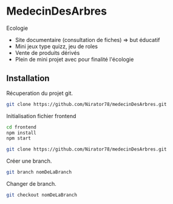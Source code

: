 # MedecinDesArbres
Ecologie
- Site documentaire (consultation de fiches) => but éducatif
- Mini jeux type quizz, jeu de roles
- Vente de produits dérivés
- Plein de mini projet avec pour finalité l'écologie
## Installation
Récuperation du projet git.
```bash
git clone https://github.com/Nirator78/medecinDesArbres.git
```
Initialisation fichier frontend
```bash
cd frontend
npm install
npm start
```
```bash
git clone https://github.com/Nirator78/medecinDesArbres.git
```
Créer une branch.
```bash
git branch nomDeLaBranch
```
Changer de branch.
```bash
git checkout nomDeLaBranch
```

